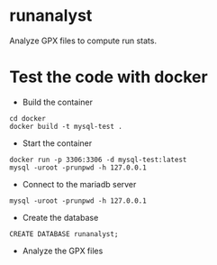 # runanalyst
Analyze GPX files to compute run stats.

# Test the code with docker
- Build the container
```
cd docker
docker build -t mysql-test .
```
- Start the container
```
docker run -p 3306:3306 -d mysql-test:latest
mysql -uroot -prunpwd -h 127.0.0.1
```
- Connect to the mariadb server
```
mysql -uroot -prunpwd -h 127.0.0.1
```
- Create the database
```
CREATE DATABASE runanalyst;
```
- Analyze the GPX files
